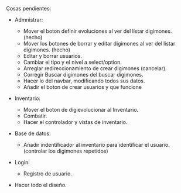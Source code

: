 Cosas pendientes:

- Admnistrar:
    - Mover el boton definir evoluciones al ver del listar digimones. (hecho)
    - Mover los botones de borrar y editar digimones al ver del listar digimones. (hecho)
    - Editar y borrar usuarios. 
    - Cambiar el tipo y el nivel a select/option.
    - Arreglar redireccionamiento de crear digimones (cancelar).
    - Corregir Buscar digimones del buscar digimones.
    - Hacer lo del navbar, modificando todos sus datos.
    - Añadir el boton de crear usuarios y que funcione

- Inventario:
    - Mover el boton de digievolucionar al Inventario.
    - Combatir.
    - Hacer el controlador y vistas de inventario.

- Base de datos:
    - Añadir indentificador al inventario para identificar el usuario. (controlar los digimones repetidos)

- Login:
    - Registro de usuario.

- Hacer todo el diseño.